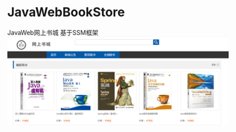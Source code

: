 # JavaWebBookStore
JavaWeb网上书城 基于SSM框架
![image](https://github.com/Tianiae/JavaWebBookStore/blob/master/rdimg/%E5%B1%8F%E5%B9%95%E6%88%AA%E5%9B%BE%202023-09-07%20101936.png)
